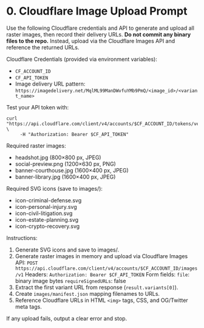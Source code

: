 # 0. Cloudflare Image Upload Prompt

Use the following Cloudflare credentials and API to generate and upload all raster images, then record their delivery URLs. **Do not commit any binary files to the repo.** Instead, upload via the Cloudflare Images API and reference the returned URLs.

Cloudflare Credentials (provided via environment variables):
- `CF_ACCOUNT_ID`
- `CF_API_TOKEN`
- Image delivery URL pattern: `https://imagedelivery.net/MqlML99ManDWvfuYMb9PmQ/<image_id>/<variant_name>`

Test your API token with:
```
curl "https://api.cloudflare.com/client/v4/accounts/$CF_ACCOUNT_ID/tokens/verify" \
     -H "Authorization: Bearer $CF_API_TOKEN"
```

Required raster images:
- headshot.jpg (800×800 px, JPEG)
- social-preview.png (1200×630 px, PNG)
- banner-courthouse.jpg (1600×400 px, JPEG)
- banner-library.jpg (1600×400 px, JPEG)

Required SVG icons (save to images/):
- icon-criminal-defense.svg
- icon-personal-injury.svg
- icon-civil-litigation.svg
- icon-estate-planning.svg
- icon-crypto-recovery.svg

Instructions:
1. Generate SVG icons and save to images/.
2. Generate raster images in memory and upload via Cloudflare Images API:
   `POST https://api.cloudflare.com/client/v4/accounts/$CF_ACCOUNT_ID/images/v1`
   Headers:
     `Authorization: Bearer $CF_API_TOKEN`
   Form fields:
     `file`: binary image bytes
     `requireSignedURLs`: false
3. Extract the first variant URL from response (`result.variants[0]`).
4. Create `images/manifest.json` mapping filenames to URLs.
5. Reference Cloudflare URLs in HTML `<img>` tags, CSS, and OG/Twitter meta tags.

If any upload fails, output a clear error and stop.
